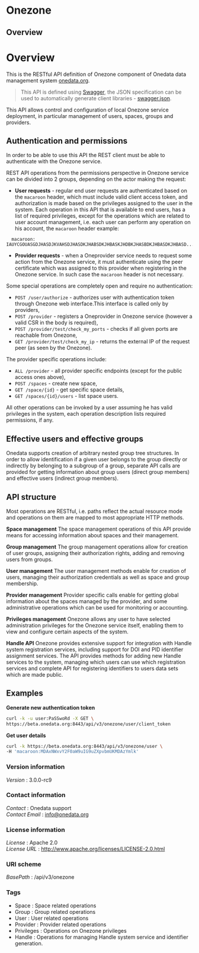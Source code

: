 # Onezone


<a name="overview"></a>
## Overview
# Overview

This is the RESTful API definition of Onezone component of Onedata data management system [onedata.org](http://www.onedata.org).

> This API is defined using [Swagger](http://swagger.io/), the JSON specification can be used to automatically generate
> client libraries - [swagger.json](../../../swagger/onezone/swagger.json).

This API allows control and configuration of local Onezone service deployment, in particular management
of users, spaces, groups and providers.

## Authentication and permissions
In order to be able to use this API the REST client must be able to authenticate with the Onezone service.

REST API operations from the permissions perspective in Onezone service can be divided into 2 groups,
depending on the actor making the request:
 * **User requests** - regular end user requests are authenticated based on the `macaroon` header, which
 must include valid client access token, and authorization is made based on the privileges assigned
 to the user in the system. Each operation in this API that is available to end users, has a list of
 required privileges, except for the operations which are related to user account management, i.e.
 each user can perform any operation on his account, the `macaroon` header example:
 ```
   macaroon: IAUYCGOUASGDJHASDJKVAHSDJHASDKJHABSDKJHBASKJHDBKJHASBDKJHBASDKJHBASD...
 ```
 * **Provider requests** - when a Oneprovider service needs to request some action from the Onezone service,
 it must authenticate using the peer certificate which was assigned to this provider when registering
 in the Onezone service. In such case the `macaroon` header is not necessary.

Some special operations are completely open and require no authentication:
 * `POST /user/authorize` - authorizes user with authentication token through
 Onezone web interface.This interface is called only by providers,
 * `POST /provider` - registers a Oneprovider in Onezone service
 (however a valid CSR in the body is required),
 * `POST /provider/test/check_my_ports` - checks if all given ports
 are reachable from Onezone,
 * `GET /provider/test/check_my_ip` - returns the external IP of the request peer (as seen by the Onezone).

The provider specific operations include:
 * `ALL /provider` - all provider specific endpoints (except for the public access ones above),
 * `POST /spaces` - create new space,
 * `GET /space/{id}` - get specific space details,
 * `GET /spaces/{id}/users` - list space users.

All other operations can be invoked by a user assuming he has valid privileges in the system,
each operation description lists required permissions, if any.

## Effective users and effective groups
Onedata supports creation of arbitrary nested group tree structures. In order to allow identification
if a given user belongs to the group directly or indirectly by belonging to a subgroup of a group,
separate API calls are provided for getting information about group users (direct group members) and
effective users (indirect group members).

## API structure
Most operations are RESTful, i.e. paths reflect the actual resource mode and operations on them are mapped to
most appropriate HTTP methods.

**Space management**
The space management operations of this API provide means for accessing information about spaces
and their management.

**Group management**
The group management operations allow for creation of user groups, assigning their authorization rights,
adding and removing users from groups.

**User management**
The user management methods enable for creation of users, managing their authorization
credentials as well as space and group membership.

**Provider management**
Provider specific calls enable for getting global information about the spaces managed by the provider,
and some administrative operations which can be used for monitoring or accounting.

**Privileges management**
Onezone allows any user to have selected administration privileges for the Onezone service itself,
enabling them to view and configure certain aspects of the system.

**Handle API**
Onezone provides extensive support for integration with Handle system registration
services, including support for DOI and PID identifier assignment services. The API
provides methods for adding new Handle services to the system, managing which users
can use which registration services and complete API for registering identifiers to
users data sets which are made public.


## Examples

**Generate new authentication token**
```bash
curl -k -u user:PaSSwoRd -X GET \
https://beta.onedata.org:8443/api/v3/onezone/user/client_token
```

**Get user details**
```bash
curl -k https://beta.onedata.org:8443/api/v3/onezone/user \
-H 'macaroon:MDAxNWxvY2F0aW9uIG9uZXpvbmUKMDAzYmlk'
```


### Version information
*Version* : 3.0.0-rc9


### Contact information
*Contact* : Onedata support  
*Contact Email* : info@onedata.org


### License information
*License* : Apache 2.0  
*License URL* : http://www.apache.org/licenses/LICENSE-2.0.html


### URI scheme
*BasePath* : /api/v3/onezone


### Tags

* Space : Space related operations
* Group : Group related operations
* User : User related operations
* Provider : Provider related operations
* Privileges : Operations on Onezone privileges
* Handle : Operations for managing Handle system service and identifier generation.



